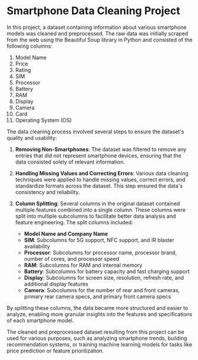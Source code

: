 # Smartphone Data Cleaning Project


In this project, a dataset containing information about various smartphone models was cleaned and preprocessed. The raw data was initially scraped from the web using the Beautiful Soup library in Python and consisted of the following columns:

1. Model Name
2. Price
3. Rating
4. SIM
5. Processor
6. Battery
7. RAM
8. Display
9. Camera
10. Card
11. Operating System (OS)

The data cleaning process involved several steps to ensure the dataset's quality and usability:

1. **Removing Non-Smartphones**: The dataset was filtered to remove any entries that did not represent smartphone devices, ensuring that the data consisted solely of relevant information.

2. **Handling Missing Values and Correcting Errors**: Various data cleaning techniques were applied to handle missing values, correct errors, and standardize formats across the dataset. This step ensured the data's consistency and reliability.

3. **Column Splitting**: Several columns in the original dataset contained multiple features combined into a single column. These columns were split into multiple subcolumns to facilitate better data analysis and feature engineering. The split columns included:

   - **Model Name and Company Name**
   - **SIM**: Subcolumns for 5G support, NFC support, and IR blaster availability
   - **Processor**: Subcolumns for processor name, processor brand, number of cores, and processor speed
   - **RAM**: Subcolumns for RAM and internal memory
   - **Battery**: Subcolumns for battery capacity and fast charging support
   - **Display**: Subcolumns for screen size, resolution, refresh rate, and additional display features
   - **Camera**: Subcolumns for the number of rear and front cameras, primary rear camera specs, and primary front camera specs

By splitting these columns, the data became more structured and easier to analyze, enabling more granular insights into the features and specifications of each smartphone model.

The cleaned and preprocessed dataset resulting from this project can be used for various purposes, such as analyzing smartphone trends, building recommendation systems, or training machine learning models for tasks like price prediction or feature prioritization.
